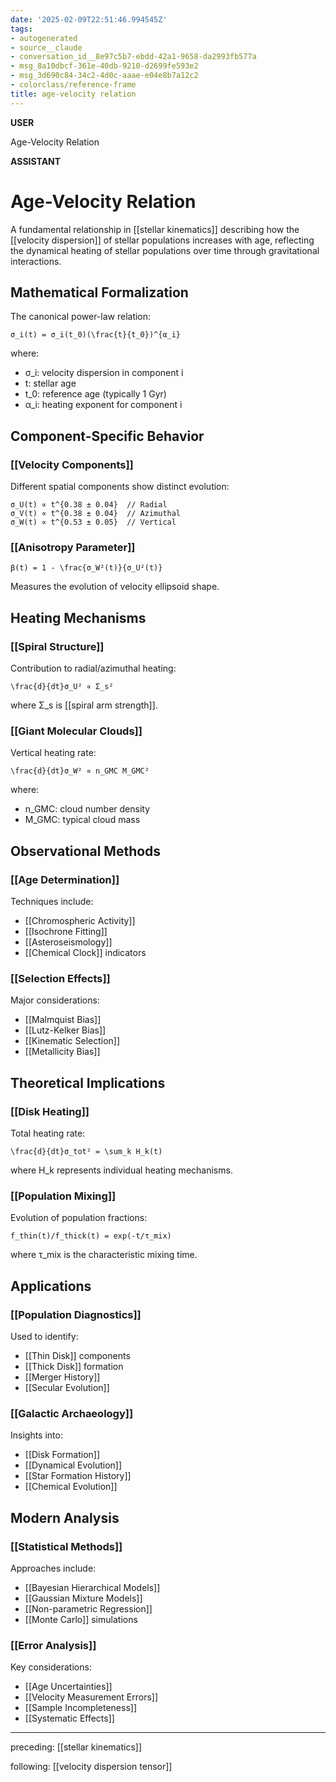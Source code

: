 ```yaml
---
date: '2025-02-09T22:51:46.994545Z'
tags:
- autogenerated
- source__claude
- conversation_id__8e97c5b7-ebdd-42a1-9658-da2993fb577a
- msg_8a10dbcf-361e-40db-9210-d2699fe593e2
- msg_3d690c84-34c2-4d0c-aaae-e04e8b7a12c2
- colorclass/reference-frame
title: age-velocity relation
---
```


**USER**

Age-Velocity Relation


**ASSISTANT**

# Age-Velocity Relation

A fundamental relationship in [[stellar kinematics]] describing how the [[velocity dispersion]] of stellar populations increases with age, reflecting the dynamical heating of stellar populations over time through gravitational interactions.

## Mathematical Formalization

The canonical power-law relation:
```
σ_i(t) = σ_i(t_0)(\frac{t}{t_0})^{α_i}
```
where:
- σ_i: velocity dispersion in component i
- t: stellar age
- t_0: reference age (typically 1 Gyr)
- α_i: heating exponent for component i

## Component-Specific Behavior

### [[Velocity Components]]

Different spatial components show distinct evolution:
```
σ_U(t) ∝ t^{0.38 ± 0.04}  // Radial
σ_V(t) ∝ t^{0.38 ± 0.04}  // Azimuthal
σ_W(t) ∝ t^{0.53 ± 0.05}  // Vertical
```

### [[Anisotropy Parameter]]
```
β(t) = 1 - \frac{σ_W²(t)}{σ_U²(t)}
```
Measures the evolution of velocity ellipsoid shape.

## Heating Mechanisms

### [[Spiral Structure]]

Contribution to radial/azimuthal heating:
```
\frac{d}{dt}σ_U² ∝ Σ_s²
```
where Σ_s is [[spiral arm strength]].

### [[Giant Molecular Clouds]]

Vertical heating rate:
```
\frac{d}{dt}σ_W² ∝ n_GMC M_GMC²
```
where:
- n_GMC: cloud number density
- M_GMC: typical cloud mass

## Observational Methods

### [[Age Determination]]

Techniques include:
- [[Chromospheric Activity]]
- [[Isochrone Fitting]]
- [[Asteroseismology]]
- [[Chemical Clock]] indicators

### [[Selection Effects]]

Major considerations:
- [[Malmquist Bias]]
- [[Lutz-Kelker Bias]]
- [[Kinematic Selection]]
- [[Metallicity Bias]]

## Theoretical Implications

### [[Disk Heating]]

Total heating rate:
```
\frac{d}{dt}σ_tot² = \sum_k H_k(t)
```
where H_k represents individual heating mechanisms.

### [[Population Mixing]]

Evolution of population fractions:
```
f_thin(t)/f_thick(t) = exp(-t/τ_mix)
```
where τ_mix is the characteristic mixing time.

## Applications

### [[Population Diagnostics]]

Used to identify:
- [[Thin Disk]] components
- [[Thick Disk]] formation
- [[Merger History]]
- [[Secular Evolution]]

### [[Galactic Archaeology]]

Insights into:
- [[Disk Formation]]
- [[Dynamical Evolution]]
- [[Star Formation History]]
- [[Chemical Evolution]]

## Modern Analysis

### [[Statistical Methods]]

Approaches include:
- [[Bayesian Hierarchical Models]]
- [[Gaussian Mixture Models]]
- [[Non-parametric Regression]]
- [[Monte Carlo]] simulations

### [[Error Analysis]]

Key considerations:
- [[Age Uncertainties]]
- [[Velocity Measurement Errors]]
- [[Sample Incompleteness]]
- [[Systematic Effects]]


---

preceding: [[stellar kinematics]]  


following: [[velocity dispersion tensor]]